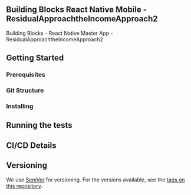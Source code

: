## Building Blocks React Native Mobile -  ResidualApproachtheIncomeApproach2

Building Blocks - React Native Master App - ResidualApproachtheIncomeApproach2

## Getting Started

### Prerequisites

### Git Structure

### Installing

## Running the tests

## CI/CD Details

## Versioning

We use [SemVer](http://semver.org/) for versioning. For the versions available, see the [tags on this repository](https://github.com/your/project/tags).